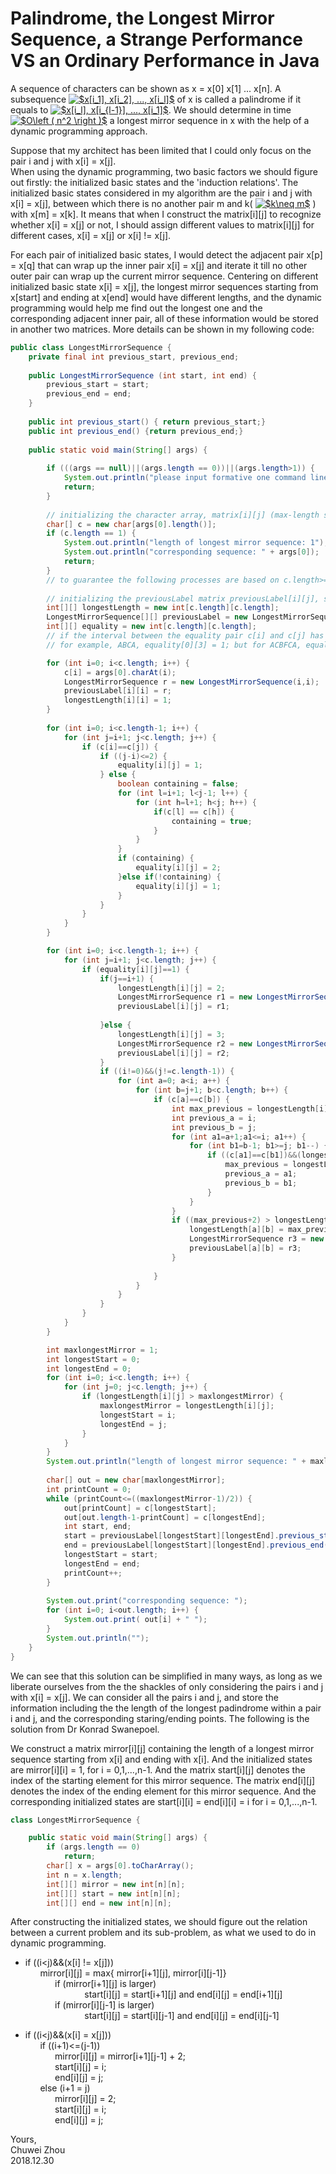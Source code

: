 # Palindrome, the Longest Mirror Sequence, a Strange Performance VS an Ordinary Performance in Java                   
A sequence of characters can be shown as x = x[0] x[1] ... x[n]. A subsequence 
<a href="https://www.codecogs.com/eqnedit.php?latex=$x[i_1],&space;x[i_2],&space;...,&space;x[i_l]$" target="_blank"><img src="https://latex.codecogs.com/gif.latex?$x[i_1],&space;x[i_2],&space;...,&space;x[i_l]$" title="$x[i_1], x[i_2], ..., x[i_l]$" /></a> 
of x is called a palindrome if it equals to 
<a href="https://www.codecogs.com/eqnedit.php?latex=$x[i_l],&space;x[i_{l-1}],&space;...,&space;x[i_1]$" target="_blank"><img src="https://latex.codecogs.com/gif.latex?$x[i_l],&space;x[i_{l-1}],&space;...,&space;x[i_1]$" title="$x[i_l], x[i_{l-1}], ..., x[i_1]$" /></a>. 
We should determine in time 
<a href="https://www.codecogs.com/eqnedit.php?latex=$O\left&space;(&space;n^2&space;\right&space;)$" target="_blank"><img src="https://latex.codecogs.com/gif.latex?$O\left&space;(&space;n^2&space;\right&space;)$" title="$O\left ( n^2 \right )$" /></a> 
a longest mirror sequence in x with the help of a dynamic programming approach.            


Suppose that my architect has been limited that I could only focus on the pair i and j with x[i] = x[j].                
When using the dynamic programming, two basic factors we should figure out firstly: the initialized basic states and the 'induction relations'. The initialized basic states considered in my algorithm are the pair i and j with x[i] = x[j], between which there is no another pair m and k(
<a href="https://www.codecogs.com/eqnedit.php?latex=$k\neq&space;m$" target="_blank"><img src="https://latex.codecogs.com/gif.latex?$k\neq&space;m$" title="$k\neq m$" /></a>
) with x[m] = x[k]. It means that when I construct the matrix[i][j] to recognize whether x[i] = x[j] or not, I should assign different values to matrix[i][j] for different cases, x[i] = x[j] or x[i] != x[j].              
               
For each pair of initialized basic states, I would detect the adjacent pair x[p] = x[q] that can wrap up the inner pair x[i] = x[j] and iterate it till no other outer pair can wrap up the current mirror sequence. Centering on different initialized basic state x[i] = x[j], the longest mirror sequences starting from x[start] and ending at x[end] would have different lengths, and the dynamic programming would help me find out the longest one and the corresponding adjacent inner pair, all of these information would be stored in another two matrices. More details can be shown in my following code:                   
```java
public class LongestMirrorSequence {
	private final int previous_start, previous_end;
	
	public LongestMirrorSequence (int start, int end) {
		previous_start = start;
		previous_end = end;
	}
	
	public int previous_start() { return previous_start;}
	public int previous_end() {return previous_end;}
	
	public static void main(String[] args) {
		
		if (((args == null)||(args.length == 0))||(args.length>1)) {
			System.out.println("please input formative one command line argument");
			return;
		}
		
        // initializing the character array, matrix[i][j] (max-length starting in label i and ending in label j) ;
		char[] c = new char[args[0].length()];	
		if (c.length == 1) {
			System.out.println("length of longest mirror sequence: 1");
			System.out.println("corresponding sequence: " + args[0]);
			return;
		}
		// to guarantee the following processes are based on c.length>=2
		
		// initializing the previousLabel matrix previousLabel[i][j], storing the starting point and ending point of the max-length subsequence inside  the the interval i and j; 
		int[][] longestLength = new int[c.length][c.length]; 	
		LongestMirrorSequence[][] previousLabel = new LongestMirrorSequence[c.length][c.length];
		int[][] equality = new int[c.length][c.length];
		// if the interval between the equality pair c[i] and c[j] has no other pair with the same character, equality[i][j] = 1, otherwise equality[i][j] = 2;  
		// for example, ABCA, equality[0][3] = 1; but for ACBFCA, equality[0][5] = 2;
```
              
```java
		for (int i=0; i<c.length; i++) {
			c[i] = args[0].charAt(i);
			LongestMirrorSequence r = new LongestMirrorSequence(i,i);
			previousLabel[i][i] = r;
			longestLength[i][i] = 1;
		}		
		
		for (int i=0; i<c.length-1; i++) {
			for (int j=i+1; j<c.length; j++) {
				if (c[i]==c[j]) {
					if ((j-i)<=2) {
						equality[i][j] = 1;
					} else {
						boolean containing = false;
						for (int l=i+1; l<j-1; l++) {
							for (int h=l+1; h<j; h++) {
								if(c[l] == c[h]) {
									containing = true;
								}
							}
						}
						if (containing) {
							equality[i][j] = 2;
						}else if(!containing) {
							equality[i][j] = 1;
						}
					}
				}
			}
		}

```                  
                
```java
		for (int i=0; i<c.length-1; i++) {
			for (int j=i+1; j<c.length; j++) {
				if (equality[i][j]==1) {
					if(j==i+1) {
						longestLength[i][j] = 2;
						LongestMirrorSequence r1 = new LongestMirrorSequence(i,j);
						previousLabel[i][j] = r1;
						
					}else {
						longestLength[i][j] = 3;
						LongestMirrorSequence r2 = new LongestMirrorSequence(i+1,i+1);
						previousLabel[i][j] = r2;
					}
					if ((i!=0)&&(j!=c.length-1)) {
						for (int a=0; a<i; a++) {
							for (int b=j+1; b<c.length; b++) {
								if (c[a]==c[b]) {
									int max_previous = longestLength[i][j];
									int previous_a = i;
									int previous_b = j;
									for (int a1=a+1;a1<=i; a1++) {
										for (int b1=b-1; b1>=j; b1--) {
											if ((c[a1]==c[b1])&&(longestLength[a1][b1]>=max_previous)) {
												max_previous = longestLength[a1][b1];
												previous_a = a1;
												previous_b = b1;
											}
										}
									}
									if ((max_previous+2) > longestLength[a][b]) {
										longestLength[a][b] = max_previous+2;
										LongestMirrorSequence r3 = new LongestMirrorSequence(previous_a, previous_b);
										previousLabel[a][b] = r3; 
									}
									
								}
							}
						}
					}
				}
			}
		}
```            
               
```java
		int maxlongestMirror = 1;
		int longestStart = 0;
		int longestEnd = 0;
		for (int i=0; i<c.length; i++) {
			for (int j=0; j<c.length; j++) {
				if (longestLength[i][j] > maxlongestMirror) {
					maxlongestMirror = longestLength[i][j];
					longestStart = i;
					longestEnd = j;
				}
			}
		}
		System.out.println("length of longest mirror sequence: " + maxlongestMirror);
		
		char[] out = new char[maxlongestMirror];
		int printCount = 0;
		while (printCount<=((maxlongestMirror-1)/2)) {
			out[printCount] = c[longestStart];
			out[out.length-1-printCount] = c[longestEnd];
			int start, end;
			start = previousLabel[longestStart][longestEnd].previous_start();
			end = previousLabel[longestStart][longestEnd].previous_end();
			longestStart = start;
			longestEnd = end;
			printCount++;
		}
		
		System.out.print("corresponding sequence: ");
		for (int i=0; i<out.length; i++) {
			System.out.print( out[i] + " ");
		}
		System.out.println("");
	}
}
```                  
                        
			
We can see that this solution can be simplified in many ways, as long as we liberate ourselves from the the shackles of only considering the pairs i and j with x[i] = x[j]. We can consider all the pairs i and j, and store the information including the the length of the longest padindrome within a pair i and j, and the corresponding staring/ending points. The following is the solution from Dr Konrad Swanepoel.                               
                        
We construct a matrix mirror[i][j] containing the length of a longest mirror sequence starting from x[i] and ending with x[i]. And the initialized states are mirror[i][i] = 1, for i = 0,1,...,n-1. And the matrix start[i][j] denotes the index of the starting element for this mirror sequence. The matrix end[i][j] denotes the index of the ending element for this mirror sequence. And the corresponding initialized states are start[i][i] = end[i][i] = i for i = 0,1,...,n-1.                            			
```java
class LongestMirrorSequence {

    public static void main(String[] args) {
        if (args.length == 0)
            return;
        char[] x = args[0].toCharArray();
        int n = x.length;
        int[][] mirror = new int[n][n];
        int[][] start = new int[n][n];
        int[][] end = new int[n][n];
```
After constructing the initialized states, we should figure out the relation between a current problem and its sub-problem, as what we used to do in dynamic programming.               
- if ((i<j)&&(x[i] != x[j]))        
&nbsp; &nbsp; &nbsp; mirror[i][j] = max{ mirror[i+1][j], mirror[i][j-1]}  
&nbsp; &nbsp; &nbsp; &nbsp; &nbsp; &nbsp; if (mirror[i+1][j] is larger)                   
&nbsp; &nbsp; &nbsp; &nbsp; &nbsp; &nbsp; &nbsp; &nbsp; &nbsp; &nbsp; &nbsp; &nbsp; start[i][j] = start[i+1][j] and end[i][j] = end[i+1][j]              
&nbsp; &nbsp; &nbsp; &nbsp; &nbsp; &nbsp; if (mirror[i][j-1] is larger)                  
&nbsp; &nbsp; &nbsp; &nbsp; &nbsp; &nbsp; &nbsp; &nbsp; &nbsp; &nbsp; &nbsp; &nbsp; start[i][j] = start[i][j-1] and end[i][j] = end[i][j-1]                   
                
- if ((i<j)&&(x[i] = x[j]))        
&nbsp; &nbsp; &nbsp; if ((i+1)<=(j-1))         
&nbsp; &nbsp; &nbsp; &nbsp; &nbsp; &nbsp; mirror[i][j] = mirror[i+1][j-1] + 2;               
&nbsp; &nbsp; &nbsp; &nbsp; &nbsp; &nbsp; start[i][j] = i;              
&nbsp; &nbsp; &nbsp; &nbsp; &nbsp; &nbsp; end[i][j] = j;             
&nbsp; &nbsp; &nbsp; else (i+1 = j)                   
&nbsp; &nbsp; &nbsp; &nbsp; &nbsp; &nbsp; mirror[i][j] = 2;             
&nbsp; &nbsp; &nbsp; &nbsp; &nbsp; &nbsp; start[i][j] = i;            
&nbsp; &nbsp; &nbsp; &nbsp; &nbsp; &nbsp; end[i][j] = j;                   

Yours,             
Chuwei Zhou             
2018.12.30             
